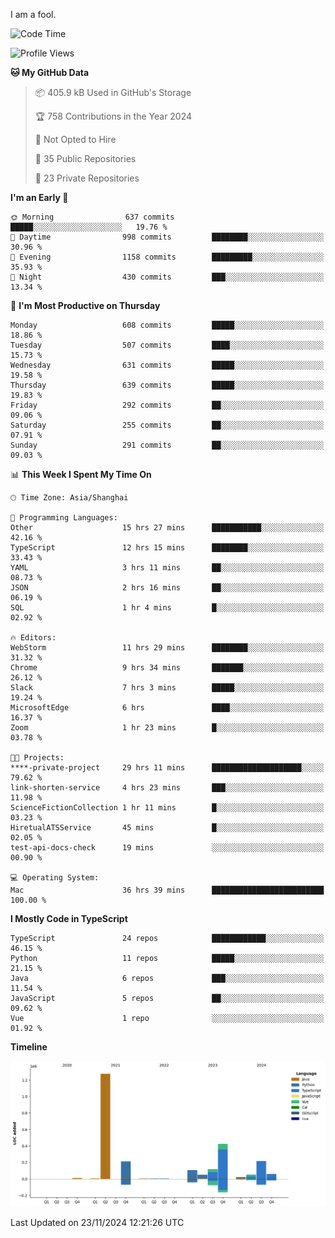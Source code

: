 I am a fool.

<!--START_SECTION:waka-->
![Code Time](http://img.shields.io/badge/Code%20Time-2%2C137%20hrs%209%20mins-blue)

![Profile Views](http://img.shields.io/badge/Profile%20Views-1-blue)

**🐱 My GitHub Data** 

> 📦 405.9 kB Used in GitHub's Storage 
 > 
> 🏆 758 Contributions in the Year 2024
 > 
> 🚫 Not Opted to Hire
 > 
> 📜 35 Public Repositories 
 > 
> 🔑 23 Private Repositories 
 > 
**I'm an Early 🐤** 

```text
🌞 Morning                637 commits         █████░░░░░░░░░░░░░░░░░░░░   19.76 % 
🌆 Daytime                998 commits         ████████░░░░░░░░░░░░░░░░░   30.96 % 
🌃 Evening                1158 commits        █████████░░░░░░░░░░░░░░░░   35.93 % 
🌙 Night                  430 commits         ███░░░░░░░░░░░░░░░░░░░░░░   13.34 % 
```
📅 **I'm Most Productive on Thursday** 

```text
Monday                   608 commits         █████░░░░░░░░░░░░░░░░░░░░   18.86 % 
Tuesday                  507 commits         ████░░░░░░░░░░░░░░░░░░░░░   15.73 % 
Wednesday                631 commits         █████░░░░░░░░░░░░░░░░░░░░   19.58 % 
Thursday                 639 commits         █████░░░░░░░░░░░░░░░░░░░░   19.83 % 
Friday                   292 commits         ██░░░░░░░░░░░░░░░░░░░░░░░   09.06 % 
Saturday                 255 commits         ██░░░░░░░░░░░░░░░░░░░░░░░   07.91 % 
Sunday                   291 commits         ██░░░░░░░░░░░░░░░░░░░░░░░   09.03 % 
```


📊 **This Week I Spent My Time On** 

```text
🕑︎ Time Zone: Asia/Shanghai

💬 Programming Languages: 
Other                    15 hrs 27 mins      ███████████░░░░░░░░░░░░░░   42.16 % 
TypeScript               12 hrs 15 mins      ████████░░░░░░░░░░░░░░░░░   33.43 % 
YAML                     3 hrs 11 mins       ██░░░░░░░░░░░░░░░░░░░░░░░   08.73 % 
JSON                     2 hrs 16 mins       ██░░░░░░░░░░░░░░░░░░░░░░░   06.19 % 
SQL                      1 hr 4 mins         █░░░░░░░░░░░░░░░░░░░░░░░░   02.92 % 

🔥 Editors: 
WebStorm                 11 hrs 29 mins      ████████░░░░░░░░░░░░░░░░░   31.32 % 
Chrome                   9 hrs 34 mins       ███████░░░░░░░░░░░░░░░░░░   26.12 % 
Slack                    7 hrs 3 mins        █████░░░░░░░░░░░░░░░░░░░░   19.24 % 
MicrosoftEdge            6 hrs               ████░░░░░░░░░░░░░░░░░░░░░   16.37 % 
Zoom                     1 hr 23 mins        █░░░░░░░░░░░░░░░░░░░░░░░░   03.78 % 

🐱‍💻 Projects: 
****-private-project     29 hrs 11 mins      ████████████████████░░░░░   79.62 % 
link-shorten-service     4 hrs 23 mins       ███░░░░░░░░░░░░░░░░░░░░░░   11.98 % 
ScienceFictionCollection 1 hr 11 mins        █░░░░░░░░░░░░░░░░░░░░░░░░   03.23 % 
HiretualATSService       45 mins             █░░░░░░░░░░░░░░░░░░░░░░░░   02.05 % 
test-api-docs-check      19 mins             ░░░░░░░░░░░░░░░░░░░░░░░░░   00.90 % 

💻 Operating System: 
Mac                      36 hrs 39 mins      █████████████████████████   100.00 % 
```

**I Mostly Code in TypeScript** 

```text
TypeScript               24 repos            ████████████░░░░░░░░░░░░░   46.15 % 
Python                   11 repos            █████░░░░░░░░░░░░░░░░░░░░   21.15 % 
Java                     6 repos             ███░░░░░░░░░░░░░░░░░░░░░░   11.54 % 
JavaScript               5 repos             ██░░░░░░░░░░░░░░░░░░░░░░░   09.62 % 
Vue                      1 repo              ░░░░░░░░░░░░░░░░░░░░░░░░░   01.92 % 
```



**Timeline**

![Lines of Code chart](https://raw.githubusercontent.com/VeejaLiu/VeejaLiu/master/assets/bar_graph.png)


 Last Updated on 23/11/2024 12:21:26 UTC
<!--END_SECTION:waka-->
